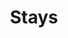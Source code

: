 ---
pid: LLE32
title: Stays
location_transcription: Love Park
zipcode: NJ08054
outside_phl: Mt Laurel Township NJ
neighborhood: 
age: '12'
age_range: 6-13
instagram: 
image_file_name: LLE_32.jpg
proposal_transcription: 
topic: Animals
topic_summary: '0'
type: Other No Form
keywords_other: 
credit: Sam
image_labels: 
twitter: 
facebook: 
permalink: "/monuments/lle32/"
layout: item-page
---